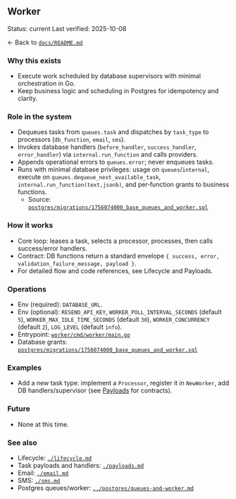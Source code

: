 ## Worker

Status: current
Last verified: 2025-10-08

← Back to [`docs/README.md`](../README.md)

### Why this exists

- Execute work scheduled by database supervisors with minimal orchestration in Go.
- Keep business logic and scheduling in Postgres for idempotency and clarity.

### Role in the system

- Dequeues tasks from `queues.task` and dispatches by `task_type` to processors (`db_function`, `email`, `sms`).
- Invokes database handlers (`before_handler`, `success_handler`, `error_handler`) via `internal.run_function` and calls providers.
- Appends operational errors to `queues.error`; never enqueues tasks.
- Runs with minimal database privileges: usage on `queues`/`internal`, execute on `queues.dequeue_next_available_task`, `internal.run_function(text,jsonb)`, and per‑function grants to business functions.
  - Source: [`postgres/migrations/1756074000_base_queues_and_worker.sql`](../../postgres/migrations/1756074000_base_queues_and_worker.sql)

### How it works

- Core loop: leases a task, selects a processor, processes, then calls success/error handlers.
- Contract: DB functions return a standard envelope `{ success, error, validation_failure_message, payload }`.
- For detailed flow and code references, see Lifecycle and Payloads.

### Operations

- Env (required): `DATABASE_URL`.
- Env (optional): `RESEND_API_KEY`, `WORKER_POLL_INTERVAL_SECONDS` (default `5`), `WORKER_MAX_IDLE_TIME_SECONDS` (default `30`), `WORKER_CONCURRENCY` (default `2`), `LOG_LEVEL` (default `info`).
- Entrypoint: [`worker/cmd/worker/main.go`](../../worker/cmd/worker/main.go)
- Database grants: [`postgres/migrations/1756074000_base_queues_and_worker.sql`](../../postgres/migrations/1756074000_base_queues_and_worker.sql)

### Examples

- Add a new task type: implement a `Processor`, register it in `NewWorker`, add DB handlers/supervisor (see [Payloads](./payloads.md) for contracts).

### Future

- None at this time.

### See also

- Lifecycle: [`./lifecycle.md`](./lifecycle.md)
- Task payloads and handlers: [`./payloads.md`](./payloads.md)
- Email: [`./email.md`](./email.md)
- SMS: [`./sms.md`](./sms.md)
- Postgres queues/worker: [`../postgres/queues-and-worker.md`](../postgres/queues-and-worker.md)
